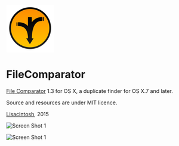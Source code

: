 ![icon](Icon.iconset/icon_128x128.png)

FileComparator
==============

[File Comparator](http://www.lisacintosh.com/file-comparator) 1.3 for OS X, a duplicate finder for OS X.7 and later.

Source and resources are under MIT licence.

[Lisacintosh](http://www.lisacintosh.com), 2015

![Screen Shot 1](http://www.lisacintosh.com/file-comparator/images/image-1.png)

![Screen Shot 1](http://www.lisacintosh.com/file-comparator/images/image-5.png)